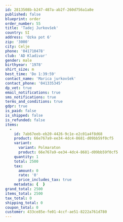 ```yaml
---
id: 2813508b-b247-487a-ab2f-260d756a1a8e
published: false
blueprint: order
order_number: 55
title: 'Tadej Jurkovšek'
country: SI
address: 'Ozka pot 6'
zip: '3000'
city: Celje
phone: '041710478'
club: 'AD Kladivar'
gender: male
birthyear: '1978'
shirt_size: m
best_time: 'Do 1:39:59'
contact_name: 'Marica jurkovšek'
contact_phone: '041335345'
dp_vet: true
email_notifications: true
sms_notifications: true
terms_and_conditions: true
gdpr: true
is_paid: false
is_shipped: false
is_refunded: false
items:
  -
    id: 7ab67eeb-eb20-4426-9c1e-e2c01a4f8d68
    product: 66e767a9-ee34-4dc4-8681-d09bb59f0cf5
    variant:
      variant: Polmaraton
      product: 66e767a9-ee34-4dc4-8681-d09bb59f0cf5
    quantity: 1
    total: 2500
    tax:
      amount: 0
      rate: '0'
      price_includes_tax: true
    metadata: {  }
grand_total: 2500
items_total: 2500
tax_total: 0
shipping_total: 0
coupon_total: 0
customer: 433ce85e-fe01-4ccf-ae51-8222a761d780
---
```

